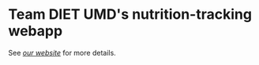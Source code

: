 # Team DIET UMD's nutrition-tracking webapp

See 
[*our website*](http://teams.gemstone.umd.edu/classof2013/diet/)
for more details.